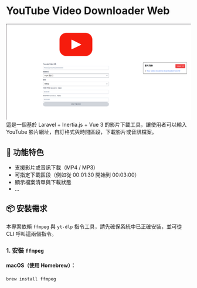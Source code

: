 # YouTube Video Downloader Web

![demo](https://raw.githubusercontent.com/yi0x44f/yt-dlp_GUI/refs/heads/main/image.png)
這是一個基於 Laravel + Inertia.js + Vue 3 的影片下載工具，讓使用者可以輸入 YouTube 影片網址，自訂格式與時間區段，下載影片或音訊檔案。

## 🚀 功能特色

- 支援影片或音訊下載（MP4 / MP3）
- 可指定下載區段（例如從 00:01:30 開始到 00:03:00）
- 顯示檔案清單與下載狀態
- ...

## 📦 安裝需求

本專案依賴 `ffmpeg` 與 `yt-dlp` 指令工具，請先確保系統中已正確安裝，並可從 CLI 呼叫這兩個指令。

### 1. 安裝 `ffmpeg`

#### macOS（使用 Homebrew）：
```bash
brew install ffmpeg
